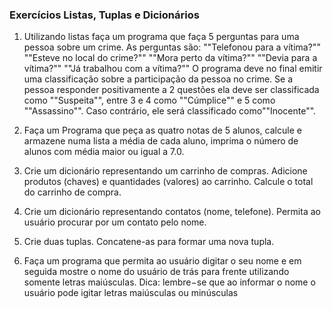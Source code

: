 ### Exercícios Listas, Tuplas e Dicionários

1. Utilizando listas faça um programa que faça 5 perguntas para uma pessoa sobre um crime. As perguntas são:
""Telefonou para a vítima?"" 
""Esteve no local do crime?"" 
""Mora perto da vítima?"" 
""Devia para a vítima?"" 
""Já trabalhou com a vítima?"" 
O programa deve no final emitir uma classificação sobre a participação da pessoa no crime. 
Se a pessoa responder positivamente a 2 questões ela deve ser classificada como ""Suspeita"", entre 3 e 4 como ""Cúmplice"" e 5 como ""Assassino"". Caso contrário, ele será classificado como""Inocente"".

2. Faça um Programa que peça as quatro notas de 5 alunos, calcule e armazene numa lista a média de cada aluno, imprima o número de alunos com média maior ou igual a 7.0.

3. Crie um dicionário representando um carrinho de compras. Adicione produtos (chaves) e quantidades (valores) ao carrinho. Calcule o total do carrinho de compra.

4. Crie um dicionário representando contatos (nome, telefone). Permita ao usuário procurar por um contato pelo nome.

5. Crie duas tuplas. Concatene-as para formar uma nova tupla.

6. Faça um programa que permita ao usuário digitar o seu nome e em seguida mostre o nome do usuário de trás para frente utilizando somente letras maiúsculas. Dica: lembre−se que ao informar o nome o usuário pode igitar letras maiúsculas ou minúsculas